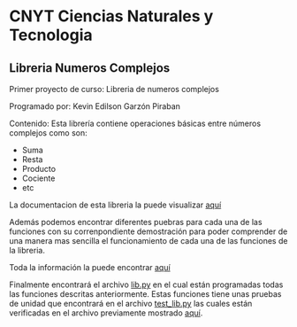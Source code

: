 # CNYT Ciencias Naturales y Tecnologia
## Libreria Numeros Complejos
Primer proyecto de curso: Libreria de numeros complejos

Programado por: Kevin Edilson Garzón Piraban

Contenido:
Esta librería contiene operaciones básicas entre números complejos como son:
  * Suma
  * Resta
  * Producto
  * Cociente
  * etc
  
La documentacion de esta libreria la puede visualizar [aquí](https://htmlpreview.github.io/?https://github.com/KevinEGP/LibreriaNumerosComplejos/blob/master/html/lib.html)

Además podemos encontrar diferentes puebras para cada una de las funciones con su correnpondiente demostración para poder comprender de una manera mas sencilla el funcionamiento de cada una de las funciones de la libreria.

Toda la información la puede encontrar [aquí](https://htmlpreview.github.io/?https://github.com/KevinEGP/LibreriaNumerosComplejos/blob/master/html/Numeros%20Complejos.html)
 
Finalmente encontrará el archivo [lib.py](https://github.com/KevinEGP/LibreriaNumerosComplejos/blob/master/lib.py) en el cual están programadas todas las funciones descritas anteriormente. Estas funciones tiene unas pruebas de unidad que encontrará en el archivo [test_lib.py](https://github.com/KevinEGP/LibreriaNumerosComplejos/blob/master/test_lib.py) las cuales están verificadas en el archivo previamente mostrado [aquí](https://htmlpreview.github.io/?https://github.com/KevinEGP/LibreriaNumerosComplejos/blob/master/html/Numeros%20Complejos.html).
